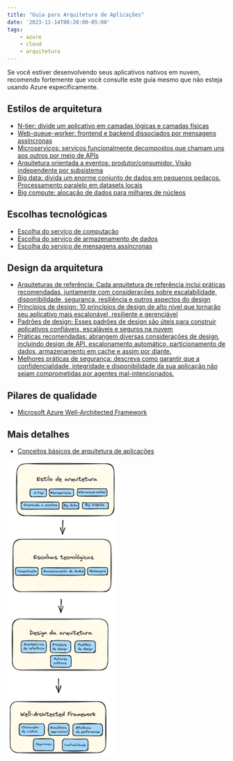 ```yaml
---
title: "Guia para Arquitetura de Aplicações"
date: '2023-11-14T08:20:00-05:00'
tags:
    - azure
    - cloud
    - arquitetura
---
```


Se você estiver desenvolvendo seus aplicativos nativos em nuvem, recomendo fortemente que você consulte este guia mesmo que não esteja usando Azure especificamente.

## Estilos de arquitetura

- [N-tier: divide um aplicativo em camadas lógicas e camadas físicas](https://learn.microsoft.com/pt-br/azure/architecture/guide/architecture-styles/n-tier)
- [Web-queue-worker: frontend e backend dissociados por mensagens assíncronas](https://learn.microsoft.com/pt-br/azure/architecture/guide/architecture-styles/web-queue-worker)
- [Microserviços: serviços funcionalmente decompostos que chamam uns aos outros por meio de APIs](https://learn.microsoft.com/pt-br/azure/architecture/guide/architecture-styles/microservices)
- [Arquitetura orientada a eventos: produtor/consumidor. Visão independente por subsistema](https://learn.microsoft.com/pt-br/azure/architecture/guide/architecture-styles/event-driven)
- [Big data: divida um enorme conjunto de dados em pequenos pedaços. Processamento paralelo em datasets locais](https://learn.microsoft.com/pt-br/azure/architecture/guide/architecture-styles/big-data)
- [Big compute: alocação de dados para milhares de núcleos](https://learn.microsoft.com/pt-br/azure/architecture/guide/architecture-styles/big-compute)

## Escolhas tecnológicas

- [Escolha do serviço de computação](https://learn.microsoft.com/pt-br/azure/architecture/guide/technology-choices/compute-decision-tree)
- [Escolha do serviço de armazenamento de dados](https://learn.microsoft.com/pt-br/azure/architecture/guide/technology-choices/data-store-overview)
- [Escolha do serviço de mensagens assíncronas](https://learn.microsoft.com/pt-br/azure/architecture/guide/technology-choices/messaging)

## Design da arquitetura

- [Arquiteturas de referência: Cada arquitetura de referência inclui práticas recomendadas, juntamente com considerações sobre escalabilidade, disponibilidade, segurança, resiliência e outros aspectos do design](https://learn.microsoft.com/pt-br/azure/architecture/browse/)
- [Princípios de design: 10 princípios de design de alto nível que tornarão seu aplicativo mais escalonável, resiliente e gerenciável](https://learn.microsoft.com/pt-br/azure/architecture/guide/design-principles/)
- [Padrões de design: Esses padrões de design são úteis para construir aplicativos confiáveis, escaláveis e seguros na nuvem](https://learn.microsoft.com/pt-br/azure/architecture/patterns/)
- [Práticas recomendadas: abrangem diversas considerações de design, incluindo design de API, escalonamento automático, particionamento de dados, armazenamento em cache e assim por diante.](https://learn.microsoft.com/pt-br/azure/architecture/best-practices/api-design)
- [Melhores práticas de segurança: descreva como garantir que a confidencialidade, integridade e disponibilidade da sua aplicação não sejam comprometidas por agentes mal-intencionados.](https://learn.microsoft.com/pt-br/security/zero-trust/deploy/applications)

## Pilares de qualidade

 - [Microsoft Azure Well-Architected Framework](https://learn.microsoft.com/pt-br/azure/well-architected/)
  
 ## Mais detalhes

 - [Conceitos básicos de arquitetura de aplicações](https://learn.microsoft.com/pt-br/azure/architecture/guide/)

<img src="/assets/images/arquitetura.png" alt="image" width="50%" height="auto">
